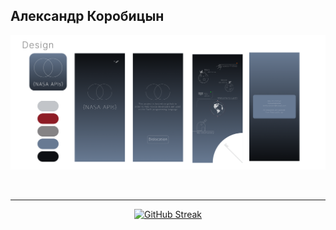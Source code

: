 
## Александр Коробицын


<div id="header" align="center">
  
  


![Image alt](https://github.com/iamkorobitsyn/iamkorobitsyn/blob/main/Design.png)
  
  <img src="https://komarev.com/ghpvc/?username=iamkorobok-github-username&style=flat-square&color=blue" alt=""/>
</div>

<div align="center">

</div>

---

<div id="header" align="center">


[![GitHub Streak](https://github-readme-streak-stats.herokuapp.com/?user=iamkorobitsyn)](https://git.io/streak-stats)


</div>

